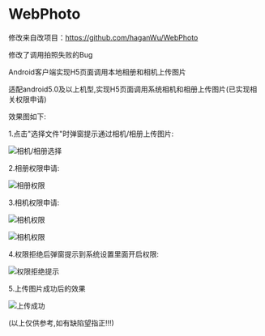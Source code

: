 # WebPhoto

修改来自改项目：https://github.com/haganWu/WebPhoto

修改了调用拍照失败的Bug

Android客户端实现H5页面调用本地相册和相机上传图片


适配android5.0及以上机型,实现H5页面调用系统相机和相册上传图片(已实现相关权限申请)

效果图如下:

1.点击"选择文件"时弹窗提示通过相机/相册上传图片:

![相机/相册选择](https://github.com/haganWu/WebPhoto/blob/master/screenshots/device-2019-08-06-095839.png)



2.相册权限申请:

![相册权限](https://github.com/haganWu/WebPhoto/blob/master/screenshots/device-2019-08-06-095922.png)



3.相机权限申请:

![相机权限](https://github.com/haganWu/WebPhoto/blob/master/screenshots/device-2019-08-06-095948.png)

![相机权限](https://github.com/haganWu/WebPhoto/blob/master/screenshots/device-2019-08-06-100006.png)



4.权限拒绝后弹窗提示到系统设置里面开启权限:

![权限拒绝提示](https://github.com/haganWu/WebPhoto/blob/master/screenshots/device-2019-08-06-100016.png)




5.上传图片成功后的效果

![上传成功](https://github.com/haganWu/WebPhoto/blob/master/screenshots/device-2019-08-06-100145.png)



(以上仅供参考,如有缺陷望指正!!!)
